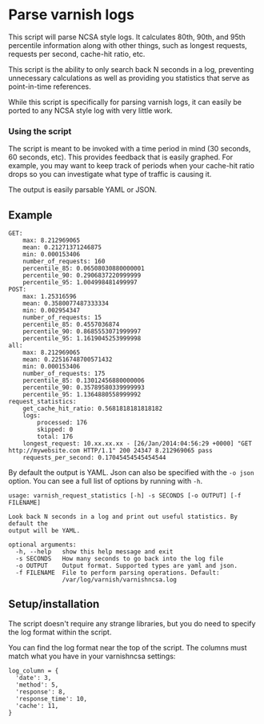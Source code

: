 # Parse varnish logs
This script will parse NCSA style logs. It calculates 80th, 90th, and 95th percentile information along with other things, such as longest requests, requests per second, cache-hit ratio, etc.

This script is the ability to only search back N seconds in a log, preventing unnecessary calculations as well as providing you statistics that serve as point-in-time references.

While this script is specifically for parsing varnish logs, it can easily be ported to any NCSA style log with very little work.
### Using the script
The script is meant to be invoked with a time period in mind (30 seconds, 60 seconds, etc). This provides feedback that is easily graphed. For example, you may want to keep track of periods when your cache-hit ratio drops so you can investigate what type of traffic is causing it.

The output is easily parsable YAML or JSON. 
## Example
```
GET:
    max: 8.212969065
    mean: 0.21271371246875
    min: 0.000153406
    number_of_requests: 160
    percentile_85: 0.06508030880000001
    percentile_90: 0.2906837220999999
    percentile_95: 1.004998481499997
POST:
    max: 1.25316596
    mean: 0.3580077487333334
    min: 0.002954347
    number_of_requests: 15
    percentile_85: 0.4557036874
    percentile_90: 0.8685553071999997
    percentile_95: 1.1619045253999998
all:
    max: 8.212969065
    mean: 0.22516748700571432
    min: 0.000153406
    number_of_requests: 175
    percentile_85: 0.13012456880000006
    percentile_90: 0.35789580339999993
    percentile_95: 1.1364880558999992
request_statistics:
    get_cache_hit_ratio: 0.5681818181818182
    logs:
        processed: 176
        skipped: 0
        total: 176
    longest_request: 10.xx.xx.xx - [26/Jan/2014:04:56:29 +0000] "GET http://mywebsite.com HTTP/1.1" 200 24347 8.212969065 pass
    requests_per_second: 0.17045454545454544
```
By default the output is YAML. Json can also be specified with the ```-o json``` option. You can see a full list of options by running with ```-h```.
```
usage: varnish_request_statistics [-h] -s SECONDS [-o OUTPUT] [-f FILENAME]

Look back N seconds in a log and print out useful statistics. By default the
output will be YAML.

optional arguments:
  -h, --help   show this help message and exit
  -s SECONDS   How many seconds to go back into the log file
  -o OUTPUT    Output format. Supported types are yaml and json.
  -f FILENAME  File to perform parsing operations. Default:
               /var/log/varnish/varnishncsa.log
```
## Setup/installation
The script doesn't require any strange libraries, but you do need to specify the log format within the script.

You can find the log format near the top of the script. The columns must match what you have in your varnishncsa settings:
```
log_column = {
  'date': 3,
  'method': 5,
  'response': 8,
  'response_time': 10,
  'cache': 11,
}
```
